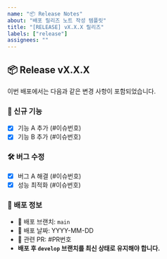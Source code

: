 ```yaml
---
name: "📦 Release Notes"
about: "배포 릴리즈 노트 작성 템플릿"
title: "[RELEASE] vX.X.X 릴리즈"
labels: ["release"]
assignees: ""
---
```


## 📦 Release vX.X.X
이번 배포에서는 다음과 같은 변경 사항이 포함되었습니다.

### 🎉 신규 기능
- [x] 기능 A 추가 (#이슈번호)
- [x] 기능 B 추가 (#이슈번호)

### 🛠 버그 수정
- [x] 버그 A 해결 (#이슈번호)
- [x] 성능 최적화 (#이슈번호)

### 📌 배포 정보
- 🚀 배포 브랜치: `main`
- 📅 배포 날짜: YYYY-MM-DD
- 🔗 관련 PR: #PR번호
- **배포 후 `develop` 브랜치를 최신 상태로 유지해야 합니다.**